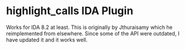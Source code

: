 # highlight_calls IDA Plugin

Works for IDA 8.2 at least.
This is originally by Jthuraisamy which he reimplemented from elsewhere. Since some of the API were outdated, I have updated it and it works well. 

